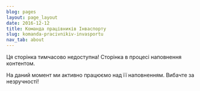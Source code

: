 ```yaml
---
blog: pages
layout: page_layout
date: 2016-12-12
title: Команда працівників Інваспорту
slug: komanda-pracivnikiv-invasportu
nav_tab: about
---
```


<p class="lead">Ця сторінка тимчасово недоступна! Сторінка в процесі наповнення контентом.</p>

На даний момент ми активно працюємо над її наповненням. Вибачте за незручності!
